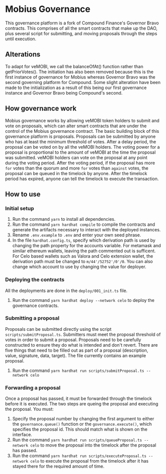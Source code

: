 # Mobius Governance
This governance platform is a fork of Compound Finance's Governor Bravo contracts. This comprises of all the smart contracts that make up the DAO, plus several script for submitting, and moving proposals through the steps until execution. 

## Alterations 
To adapt for veMOBI, we call the balanceOfAt() function rather than getPriorVotes(). The initiation has also been removed because this is the first instance of governance for Mobius whereas Governor Bravo was the second governing platform for Compound. Some slight alteration have been made to the initialization as a result of this being our first governance instance and Governor Bravo being Compound's second.

## How governance work
Mobius governance works by allowing veMOBI token holders to submit and vote on proposals, which can alter smart contracts that are under the control of the Mobius governance contract. The basic building block of this governance platform is proposals. Proposals can be submitted by anyone who has at least the minimum threshold of votes. After a delay period, the proposal can be voted on by all the veMOBI holders. The voting power for a proposal is proportional to the amount of veMOBI at the time the proposal was submitted. veMOBI holders can vote on the proposal at any point during the voting period. After the voting period, if the proposal has more `for` votes than the quorum and more `for` votes than `against` votes, the proposal can be queued in the timelock by anyone. After the timelock period has expired, anyone can tell the timelock to execute the transaction.

## How to use

### Initial setup
1. Run the command `yarn` to install all dependencies.
2. Run the command `yarn hardhat compile` to compile the contracts and generate the artifacts necessary to interact with the deployed instances.
3. Rename `.env.example` to `.env` and enter your own seed phrase.
4. In the file `hardhat.config.ts`, specify which derivation path is used by changing the path property for the accounts variable. For metamask and similar ethereum wallets, leaving the path commented out is sufficent. For Celo based wallets such as Valora and Celo extension wallet, the derivation path must be changed to `m/44'/52752'/0'/0`. You can also change which account to use by changing the value for deployer.

### Deploying the contracts
All the deployments are done in the `deploy/001_init.ts` file.
1. Run the command `yarn hardhat deploy --network celo` to deploy the governance contracts.

### Submitting a proposal
Proposals can be submitted directly using the script `scripts/submitProposal.ts`. Submitters must meet the proposal threshold of votes in order to submit a proposal. Proposals need to be carefully constructed to ensure they do what is intended and don't revert. There are five things that need to be filled out as part of a proposal (description, value, signature, data, target). The file currently contains an example proposal. 
1. Run the command `yarn hardhat run scripts/submitProposal.ts --network celo`


### Forwarding a proposal
Once a proposal has passed, it must be forwarded through the timelock before it is executed. The two steps are queing the proposal and executing the proposal. You must:
1. Specify the proposal number by changing the first argument to either the `governance.queue()` function or the `governance.execute()`, which specifies the proposal id. This should match what is shown on the interface.
2. Run the command `yarn hardhat run scripts/queueProposal.ts --network celo` to move the proposal into the timelock after the proposal has passed.
3. Run the command `yarn hardhat run scripts/executeProposal.ts --network celo` to execute the proposal from the timelock after it has stayed there for the required amount of time.
